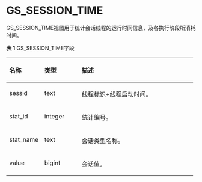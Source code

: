 # GS\_SESSION\_TIME<a name="ZH-CN_TOPIC_0289899934"></a>

GS\_SESSION\_TIME视图用于统计会话线程的运行时间信息，及各执行阶段所消耗时间。

**表 1**  GS\_SESSION\_TIME字段

<a name="zh-cn_topic_0283136658_zh-cn_topic_0237122510_zh-cn_topic_0059778463_tee94be7f1e9844499b8a7a29d048c03d"></a>
<table><thead align="left"><tr id="zh-cn_topic_0283136658_zh-cn_topic_0237122510_zh-cn_topic_0059778463_r66cb5f4118934b0c99c2321e24efc11a"><th class="cellrowborder" valign="top" width="18.85%" id="mcps1.2.4.1.1"><p id="zh-cn_topic_0283136658_zh-cn_topic_0237122510_zh-cn_topic_0059778463_a7a6c7612a3ed4171b29b69d8d1da803a"><a name="zh-cn_topic_0283136658_zh-cn_topic_0237122510_zh-cn_topic_0059778463_a7a6c7612a3ed4171b29b69d8d1da803a"></a><a name="zh-cn_topic_0283136658_zh-cn_topic_0237122510_zh-cn_topic_0059778463_a7a6c7612a3ed4171b29b69d8d1da803a"></a>名称</p>
</th>
<th class="cellrowborder" valign="top" width="19.99%" id="mcps1.2.4.1.2"><p id="zh-cn_topic_0283136658_zh-cn_topic_0237122510_zh-cn_topic_0059778463_a0261bf1b5dea41ac9fabea55774b0f0f"><a name="zh-cn_topic_0283136658_zh-cn_topic_0237122510_zh-cn_topic_0059778463_a0261bf1b5dea41ac9fabea55774b0f0f"></a><a name="zh-cn_topic_0283136658_zh-cn_topic_0237122510_zh-cn_topic_0059778463_a0261bf1b5dea41ac9fabea55774b0f0f"></a>类型</p>
</th>
<th class="cellrowborder" valign="top" width="61.160000000000004%" id="mcps1.2.4.1.3"><p id="zh-cn_topic_0283136658_zh-cn_topic_0237122510_zh-cn_topic_0059778463_a1333020991a64248bdfeb99fd5ca5e75"><a name="zh-cn_topic_0283136658_zh-cn_topic_0237122510_zh-cn_topic_0059778463_a1333020991a64248bdfeb99fd5ca5e75"></a><a name="zh-cn_topic_0283136658_zh-cn_topic_0237122510_zh-cn_topic_0059778463_a1333020991a64248bdfeb99fd5ca5e75"></a>描述</p>
</th>
</tr>
</thead>
<tbody><tr id="zh-cn_topic_0283136658_zh-cn_topic_0237122510_zh-cn_topic_0059778463_rd51611663081448fbbb5ef9165b406f8"><td class="cellrowborder" valign="top" width="18.85%" headers="mcps1.2.4.1.1 "><p id="zh-cn_topic_0283136658_zh-cn_topic_0237122510_zh-cn_topic_0059778463_a2f1a54e5c6444907a56ee3e11f11c280"><a name="zh-cn_topic_0283136658_zh-cn_topic_0237122510_zh-cn_topic_0059778463_a2f1a54e5c6444907a56ee3e11f11c280"></a><a name="zh-cn_topic_0283136658_zh-cn_topic_0237122510_zh-cn_topic_0059778463_a2f1a54e5c6444907a56ee3e11f11c280"></a>sessid</p>
</td>
<td class="cellrowborder" valign="top" width="19.99%" headers="mcps1.2.4.1.2 "><p id="zh-cn_topic_0283136658_zh-cn_topic_0237122510_zh-cn_topic_0059778463_a17bee04f6d27400aa18317c3695f5d9c"><a name="zh-cn_topic_0283136658_zh-cn_topic_0237122510_zh-cn_topic_0059778463_a17bee04f6d27400aa18317c3695f5d9c"></a><a name="zh-cn_topic_0283136658_zh-cn_topic_0237122510_zh-cn_topic_0059778463_a17bee04f6d27400aa18317c3695f5d9c"></a>text</p>
</td>
<td class="cellrowborder" valign="top" width="61.160000000000004%" headers="mcps1.2.4.1.3 "><p id="zh-cn_topic_0283136658_zh-cn_topic_0237122510_zh-cn_topic_0059778463_a4cc6d686a24d4630b7d4595d22153ecc"><a name="zh-cn_topic_0283136658_zh-cn_topic_0237122510_zh-cn_topic_0059778463_a4cc6d686a24d4630b7d4595d22153ecc"></a><a name="zh-cn_topic_0283136658_zh-cn_topic_0237122510_zh-cn_topic_0059778463_a4cc6d686a24d4630b7d4595d22153ecc"></a>线程标识+线程启动时间。</p>
</td>
</tr>
<tr id="zh-cn_topic_0283136658_zh-cn_topic_0237122510_zh-cn_topic_0059778463_r3208f9cf42f24d0bacb8463e49e5ae68"><td class="cellrowborder" valign="top" width="18.85%" headers="mcps1.2.4.1.1 "><p id="zh-cn_topic_0283136658_zh-cn_topic_0237122510_zh-cn_topic_0059778463_a337cfc8e3190485b88179b774576c539"><a name="zh-cn_topic_0283136658_zh-cn_topic_0237122510_zh-cn_topic_0059778463_a337cfc8e3190485b88179b774576c539"></a><a name="zh-cn_topic_0283136658_zh-cn_topic_0237122510_zh-cn_topic_0059778463_a337cfc8e3190485b88179b774576c539"></a>stat_id</p>
</td>
<td class="cellrowborder" valign="top" width="19.99%" headers="mcps1.2.4.1.2 "><p id="zh-cn_topic_0283136658_zh-cn_topic_0237122510_zh-cn_topic_0059778463_aa9d44edc3f2946f88f9eaca03e55a169"><a name="zh-cn_topic_0283136658_zh-cn_topic_0237122510_zh-cn_topic_0059778463_aa9d44edc3f2946f88f9eaca03e55a169"></a><a name="zh-cn_topic_0283136658_zh-cn_topic_0237122510_zh-cn_topic_0059778463_aa9d44edc3f2946f88f9eaca03e55a169"></a>integer</p>
</td>
<td class="cellrowborder" valign="top" width="61.160000000000004%" headers="mcps1.2.4.1.3 "><p id="zh-cn_topic_0283136658_zh-cn_topic_0237122510_zh-cn_topic_0059778463_aa1520f7e804e40b7b9b3fb49802ff745"><a name="zh-cn_topic_0283136658_zh-cn_topic_0237122510_zh-cn_topic_0059778463_aa1520f7e804e40b7b9b3fb49802ff745"></a><a name="zh-cn_topic_0283136658_zh-cn_topic_0237122510_zh-cn_topic_0059778463_aa1520f7e804e40b7b9b3fb49802ff745"></a>统计编号。</p>
</td>
</tr>
<tr id="zh-cn_topic_0283136658_zh-cn_topic_0237122510_zh-cn_topic_0059778463_red9feab42b7e4bf78807d95bb8dbcaf9"><td class="cellrowborder" valign="top" width="18.85%" headers="mcps1.2.4.1.1 "><p id="zh-cn_topic_0283136658_zh-cn_topic_0237122510_zh-cn_topic_0059778463_a9eed1a72dfca4fedb633edcb7f60f569"><a name="zh-cn_topic_0283136658_zh-cn_topic_0237122510_zh-cn_topic_0059778463_a9eed1a72dfca4fedb633edcb7f60f569"></a><a name="zh-cn_topic_0283136658_zh-cn_topic_0237122510_zh-cn_topic_0059778463_a9eed1a72dfca4fedb633edcb7f60f569"></a>stat_name</p>
</td>
<td class="cellrowborder" valign="top" width="19.99%" headers="mcps1.2.4.1.2 "><p id="zh-cn_topic_0283136658_zh-cn_topic_0237122510_zh-cn_topic_0059778463_ac318784fa1a346f0a5ed7ee8d2c0e64b"><a name="zh-cn_topic_0283136658_zh-cn_topic_0237122510_zh-cn_topic_0059778463_ac318784fa1a346f0a5ed7ee8d2c0e64b"></a><a name="zh-cn_topic_0283136658_zh-cn_topic_0237122510_zh-cn_topic_0059778463_ac318784fa1a346f0a5ed7ee8d2c0e64b"></a>text</p>
</td>
<td class="cellrowborder" valign="top" width="61.160000000000004%" headers="mcps1.2.4.1.3 "><p id="zh-cn_topic_0283136658_zh-cn_topic_0237122510_zh-cn_topic_0059778463_a5053274607aa4a9ba9bc296667d45157"><a name="zh-cn_topic_0283136658_zh-cn_topic_0237122510_zh-cn_topic_0059778463_a5053274607aa4a9ba9bc296667d45157"></a><a name="zh-cn_topic_0283136658_zh-cn_topic_0237122510_zh-cn_topic_0059778463_a5053274607aa4a9ba9bc296667d45157"></a>会话类型名称。</p>
</td>
</tr>
<tr id="zh-cn_topic_0283136658_zh-cn_topic_0237122510_zh-cn_topic_0059778463_rf08633040a794898a782067904b7e905"><td class="cellrowborder" valign="top" width="18.85%" headers="mcps1.2.4.1.1 "><p id="zh-cn_topic_0283136658_zh-cn_topic_0237122510_zh-cn_topic_0059778463_a29e424d32b47473c8fc587410dc593c2"><a name="zh-cn_topic_0283136658_zh-cn_topic_0237122510_zh-cn_topic_0059778463_a29e424d32b47473c8fc587410dc593c2"></a><a name="zh-cn_topic_0283136658_zh-cn_topic_0237122510_zh-cn_topic_0059778463_a29e424d32b47473c8fc587410dc593c2"></a>value</p>
</td>
<td class="cellrowborder" valign="top" width="19.99%" headers="mcps1.2.4.1.2 "><p id="zh-cn_topic_0283136658_zh-cn_topic_0237122510_zh-cn_topic_0059778463_a8f6a4faa6be940449a726178b1ebfb57"><a name="zh-cn_topic_0283136658_zh-cn_topic_0237122510_zh-cn_topic_0059778463_a8f6a4faa6be940449a726178b1ebfb57"></a><a name="zh-cn_topic_0283136658_zh-cn_topic_0237122510_zh-cn_topic_0059778463_a8f6a4faa6be940449a726178b1ebfb57"></a>bigint</p>
</td>
<td class="cellrowborder" valign="top" width="61.160000000000004%" headers="mcps1.2.4.1.3 "><p id="zh-cn_topic_0283136658_zh-cn_topic_0237122510_zh-cn_topic_0059778463_a99e89c7dc80946f59107b570c94bb41a"><a name="zh-cn_topic_0283136658_zh-cn_topic_0237122510_zh-cn_topic_0059778463_a99e89c7dc80946f59107b570c94bb41a"></a><a name="zh-cn_topic_0283136658_zh-cn_topic_0237122510_zh-cn_topic_0059778463_a99e89c7dc80946f59107b570c94bb41a"></a>会话值。</p>
</td>
</tr>
</tbody>
</table>

